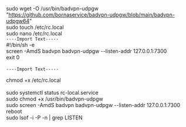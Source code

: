 sudo wget -O /usr/bin/badvpn-udpgw "https://github.com/bornaservice/badvpn-udpgw/blob/main/badvpn-udpgw64"      <br>
sudo touch /etc/rc.local   <br>
sudo nano /etc/rc.local         <br>
`----Import Text-----`
<br>
#!/bin/sh -e   <br>
screen -AmdS badvpn badvpn-udpgw --listen-addr 127.0.0.1:7300  <br>
exit 0   <br>
<br>
`----Import Text-----`

chmod +x /etc/rc.local          <br>           
sudo systemctl status rc-local.service           <br>
sudo chmod +x /usr/bin/badvpn-udpgw             <br>
sudo screen -AmdS badvpn badvpn-udpgw --listen-addr 127.0.0.1:7300        <br>
reboot   <br>
sudo lsof -i -P -n | grep LISTEN        <br>

